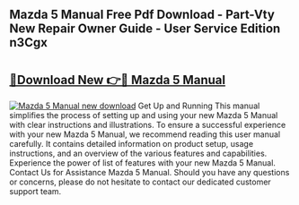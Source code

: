## Mazda 5 Manual Free Pdf Download - Part-Vty New Repair Owner Guide - User Service Edition n3Cgx

# <h2><a href="http://cf15107.oget.top/?id=Mazda+5+Manual">🔗Download New 👉🔴 Mazda 5 Manual</a></h2>

[![Mazda 5 Manual new download](https://i.imgur.com/5g1atiW.png)](http://cf15107.oget.top/?id=Mazda+5+Manual)
Get Up and Running This manual simplifies the process of setting up and using your new Mazda 5 Manual with clear instructions and illustrations. To ensure a successful experience with your new Mazda 5 Manual, we recommend reading this user manual carefully. It contains detailed information on product setup, usage instructions, and an overview of the various features and capabilities. Experience the power of list of features with your new Mazda 5 Manual. Contact Us for Assistance Mazda 5 Manual. Should you have any questions or concerns, please do not hesitate to contact our dedicated customer support team.
